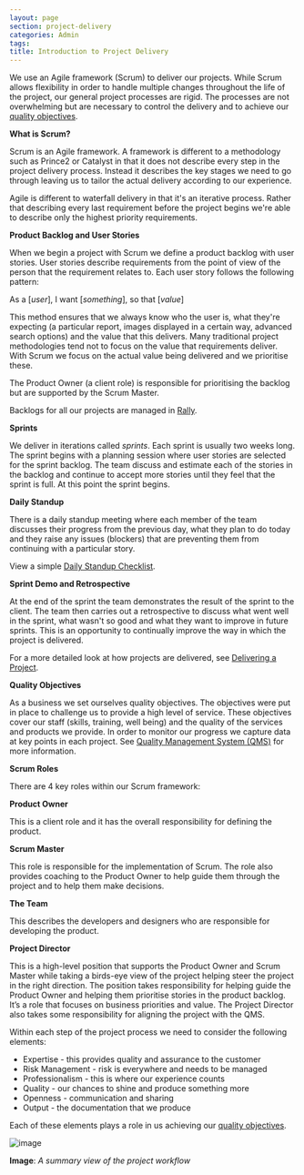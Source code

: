 ```yaml
---
layout: page
section: project-delivery
categories: Admin
tags:
title: Introduction to Project Delivery
---
```

We use an Agile framework (Scrum) to deliver our projects. While Scrum allows flexibility in order to handle multiple changes throughout the life of the project, our general project processes are rigid. The processes are not overwhelming but are necessary to control the delivery and to achieve our <a href="../qms">quality objectives</a>.

**What is Scrum?**

Scrum is an Agile framework. A framework is different to a methodology such as Prince2 or Catalyst in that it does not describe every step in the project delivery process. Instead it describes the key stages we need to go through leaving us to tailor the actual delivery according to our experience.

Agile is different to waterfall delivery in that it's an iterative process. Rather that describing every last requirement before the project begins we're able to describe only the highest priority requirements.

**Product Backlog and User Stories**

When we begin a project with Scrum we define a product backlog with user stories. User stories describe requirements from the point of view of the person that the requirement relates to. Each user story follows the following pattern:

As a [*user*], 
I want [*something*], 
so that [*value*]

This method ensures that we always know who the user is, what they're expecting (a particular report, images displayed in a certain way, advanced search options) and the value that this delivers. Many traditional project methodologies tend not to focus on the value that requirements deliver. With Scrum we focus on the actual value being delivered and we prioritise these.

The Product Owner (a client role) is responsible for prioritising the backlog but are supported by the Scrum Master.

Backlogs for all our projects are managed in <a href="">Rally</a>.

**Sprints**

We deliver in iterations called *sprints*. Each sprint is usually two weeks long. The sprint begins with a planning session where user stories are selected for the sprint backlog. The team discuss and estimate each of the stories in the backlog and continue to accept more stories until they feel that the sprint is full. At this point the sprint begins.

**Daily Standup**

There is a daily standup meeting where each member of the team discusses their progress from the previous day, what they plan to do today and they raise any issues (blockers) that are preventing them from  continuing with a particular story. 

View a simple <a href="daily-standup-checklist">Daily Standup Checklist</a>.

**Sprint Demo and Retrospective**

At the end of the sprint the team demonstrates the result of the sprint to the client. The team then carries out a retrospective to discuss what went well in the sprint, what wasn't so good and what they want to improve in future sprints. This is an opportunity to continually improve the way in which the project is delivered.

For a more detailed look at how projects are delivered, see <a href="delivering-a-project">Delivering a Project</a>.

**Quality Objectives**

As a business we set ourselves quality objectives. The objectives were put in place to challenge us to provide a high level of service. These objectives cover our staff (skills, training, well being) and the quality of the services and products we provide. In order to monitor our progress we capture data at key points in each project. See <a href="qms">Quality Management System (QMS)</a> for more information.

**Scrum Roles**

There are 4 key roles within our Scrum framework:

**Product Owner**

This is a client role and it has the overall responsibility for defining the product.

**Scrum Master**

This role is responsible for the implementation of Scrum. The role also provides coaching to the Product Owner to help guide them through the project and to help them make decisions.

**The Team**

This describes the developers and designers who are responsible for developing the product.

**Project Director**

This is a high-level position that supports the Product Owner and Scrum Master while taking a birds-eye view of the project helping steer the project in the right direction. The position takes responsibility for helping guide the Product Owner and helping them prioritise stories in the product backlog. It’s a role that focuses on business priorities and value. The Project Director also takes some responsibility for aligning the project with the QMS.

Within each step of the project process we need to consider the following elements:
<ul>
	<li>Expertise - this provides quality and assurance to the customer</li>
	<li>Risk Management - risk is everywhere and needs to be managed</li>
	<li>Professionalism - this is where our experience counts</li>
	<li>Quality - our chances to shine and produce something more</li>
	<li>Openness - communication and sharing</li>
	<li>Output - the documentation that we produce</li>
</ul>

Each of these elements plays a role in us achieving our <a href="../qms">quality objectives</a>.

![image](http://way.wunder.co.uk/public/images/project-workflow.png)

**Image**: <i>A summary view of the project workflow</i>
